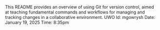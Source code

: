 This README provides an overview of using Git for version control,
aimed at teaching fundamental commands and workflows for 
managing and tracking changes in a collaborative environment.
UWO Id: mgowrysh
Date: January 19, 2025
Time: 8:35pm

